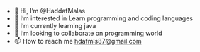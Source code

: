 - 👋 Hi, I’m @HaddafMalas
- 👀 I’m interested in Learn programming and coding languages
- 🌱 I’m currently learning java
- 💞️ I’m looking to collaborate on programming world
- 📫 How to reach me hdafmls87@gmail.com

<!---
HaddafMalas/HaddafMalas is a ✨ special ✨ repository because its `README.md` (this file) appears on your GitHub profile.
You can click the Preview link to take a look at your changes.
--->

